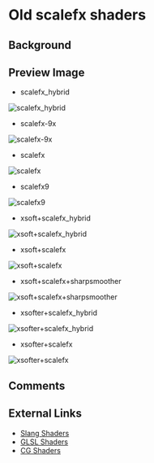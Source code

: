 # Old scalefx shaders

## Background

## Preview Image

* scalefx_hybrid

![scalefx_hybrid](images/scalefx/shaders/old/scalefx_hybrid.png)

* scalefx-9x

![scalefx-9x](images/scalefx/shaders/old/scalefx-9x.png)

* scalefx

![scalefx](images/scalefx/shaders/old/scalefx.png)

* scalefx9

![scalefx9](images/scalefx/shaders/old/scalefx9.png)

* xsoft+scalefx_hybrid

![xsoft+scalefx_hybrid](images/scalefx/shaders/old/xsoft+scalefx_hybrid.png)

* xsoft+scalefx

![xsoft+scalefx](images/scalefx/shaders/old/xsoft+scalefx.png)

* xsoft+scalefx+sharpsmoother

![xsoft+scalefx+sharpsmoother](images/scalefx/shaders/old/xsoft+scalefx+sharpsmoother.png)

* xsofter+scalefx_hybrid

![xsofter+scalefx_hybrid](images/scalefx/shaders/old/xsofter+scalefx_hybrid.png)

* xsofter+scalefx

![xsofter+scalefx](images/scalefx/shaders/old/xsofter+scalefx.png)

## Comments

## External Links

* [Slang Shaders](https://github.com/libretro/slang-shaders)
* [GLSL Shaders](https://github.com/libretro/glsl-shaders)  
* [CG Shaders](https://github.com/libretro/common-shaders)
